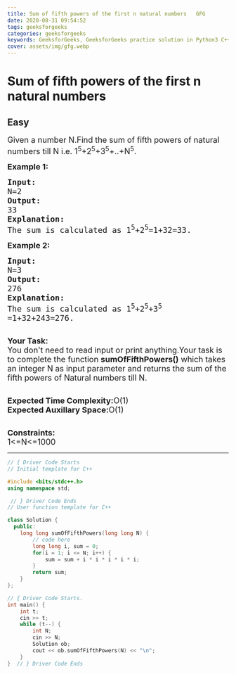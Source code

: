 ```yaml
---
title: Sum of fifth powers of the first n natural numbers   GFG
date: 2020-08-31 09:54:52
tags: geeksforgeeks
categories: geeksforgeeks
keywords: GeeksforGeeks, GeeksforGeeks practice solution in Python3 C++ Java, Sum of fifth powers of the first n natural numbers - GFG solution
cover: assets/img/gfg.webp
---
```



# Sum of fifth powers of the first n natural numbers
## Easy
<div class="problem-statement">
                <p></p><p><span style="font-size:18px">Given a number N.Find the sum of fifth powers of natural numbers till N i.e. 1<sup>5</sup>+2<sup>5</sup>+3<sup>5</sup>+..+N<sup>5</sup>.</span></p>

<p><span style="font-size:18px"><strong>Example 1:</strong></span></p>

<pre><span style="font-size:18px"><strong>Input:</strong>
N=2
<strong>Output:</strong>
33
<strong>Explanation:</strong>
The sum is calculated as 1<sup>5</sup>+2<sup>5</sup>=1+32=33.</span></pre>

<p><span style="font-size:18px"><strong>Example 2:</strong></span></p>

<pre><span style="font-size:18px"><strong>Input:</strong>
N=3
<strong>Output:</strong>
276
<strong>Explanation:</strong>
The sum is calculated as 1<sup>5</sup>+2<sup>5</sup>+3<sup>5</sup>
=1+32+243=276.</span></pre>

<p><br>
<span style="font-size:18px"><strong>Your Task:</strong><br>
You don't need to read input or print anything.Your task is to complete the function <strong>sumOfFifthPowers()</strong> which takes an integer N as input parameter and returns the sum of the fifth powers of Natural numbers till N.</span></p>

<p><br>
<span style="font-size:18px"><strong>Expected Time Complexity:</strong>O(1)<br>
<strong>Expected Auxillary Space:</strong>O(1)</span></p>

<p><br>
<span style="font-size:18px"><strong>Constraints:</strong><br>
1&lt;=N&lt;=1000</span></p>
 <p></p>
            </div>

---




```cpp
// { Driver Code Starts
// Initial template for C++

#include <bits/stdc++.h>
using namespace std;

 // } Driver Code Ends
// User function template for C++

class Solution {
  public:
    long long sumOfFifthPowers(long long N) {
        // code here
        long long i, sum = 0;
        for(i = 1; i <= N; i++) {
            sum = sum + i * i * i * i * i;
        }
        return sum;
    }
};

// { Driver Code Starts.
int main() {
    int t;
    cin >> t;
    while (t--) {
        int N;
        cin >> N;
        Solution ob;
        cout << ob.sumOfFifthPowers(N) << "\n";
    }
}  // } Driver Code Ends
```
